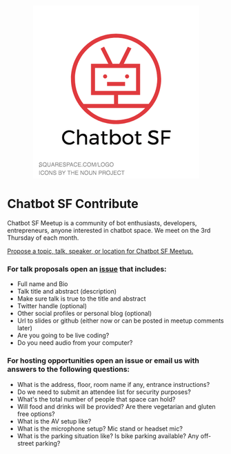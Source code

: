 <p align="center">
  <img src="logo/chatbotsf.png" alt="Chatbot SF" />  
</p>

# Chatbot SF Contribute

Chatbot SF Meetup is a community of bot enthusiasts, developers, entrepreneurs, anyone interested in chatbot space. We meet on the 3rd Thursday of each month.

[Propose a topic, talk, speaker, or location for Chatbot SF Meetup.](http://www.meetup.com/chatbotsf/)

### For talk proposals open an [issue](https://github.com/chatbotsf/chatbotsf/issues) that includes:

- Full name and Bio
- Talk title and abstract (description)
- Make sure talk is true to the title and abstract
- Twitter handle (optional)
- Other social profiles or personal blog (optional)
- Url to slides or github (either now or can be posted in meetup comments later)
- Are you going to be live coding?
- Do you need audio from your computer?

### For hosting opportunities open an issue or email us with answers to the following questions:

- What is the address, floor, room name if any, entrance instructions?
- Do we need to submit an attendee list for security purposes?
- What's the total number of people that space can hold?
- Will food and drinks will be provided? Are there vegetarian and gluten free options?
- What is the AV setup like?
- What is the microphone setup? Mic stand or headset mic?
- What is the parking situation like? Is bike parking available? Any off-street parking?
